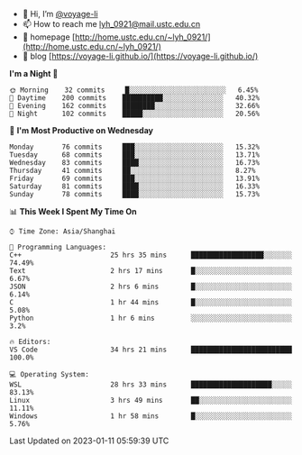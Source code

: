 - 👋 Hi, I’m [@voyage-li](https://github.com/voyage-li/)
- 📫 How to reach me [lyh_0921@mail.ustc.edu.cn](mailto:lyh_0921@mail.ustc.edu.cn)
- 👯 homepage [http://home.ustc.edu.cn/~lyh_0921/](http://home.ustc.edu.cn/~lyh_0921/)
- 🥤 blog [https://voyage-li.github.io/](https://voyage-li.github.io/)

<!--START_SECTION:waka-->
**I'm a Night 🦉** 

```text
🌞 Morning    32 commits     █░░░░░░░░░░░░░░░░░░░░░░░░   6.45% 
🌆 Daytime    200 commits    ██████████░░░░░░░░░░░░░░░   40.32% 
🌃 Evening    162 commits    ████████░░░░░░░░░░░░░░░░░   32.66% 
🌙 Night      102 commits    █████░░░░░░░░░░░░░░░░░░░░   20.56%

```
📅 **I'm Most Productive on Wednesday** 

```text
Monday       76 commits     ███░░░░░░░░░░░░░░░░░░░░░░   15.32% 
Tuesday      68 commits     ███░░░░░░░░░░░░░░░░░░░░░░   13.71% 
Wednesday    83 commits     ████░░░░░░░░░░░░░░░░░░░░░   16.73% 
Thursday     41 commits     ██░░░░░░░░░░░░░░░░░░░░░░░   8.27% 
Friday       69 commits     ███░░░░░░░░░░░░░░░░░░░░░░   13.91% 
Saturday     81 commits     ████░░░░░░░░░░░░░░░░░░░░░   16.33% 
Sunday       78 commits     ████░░░░░░░░░░░░░░░░░░░░░   15.73%

```


📊 **This Week I Spent My Time On** 

```text
⌚︎ Time Zone: Asia/Shanghai

💬 Programming Languages: 
C++                      25 hrs 35 mins      ██████████████████░░░░░░░   74.49% 
Text                     2 hrs 17 mins       █░░░░░░░░░░░░░░░░░░░░░░░░   6.67% 
JSON                     2 hrs 6 mins        █░░░░░░░░░░░░░░░░░░░░░░░░   6.14% 
C                        1 hr 44 mins        █░░░░░░░░░░░░░░░░░░░░░░░░   5.08% 
Python                   1 hr 6 mins         ░░░░░░░░░░░░░░░░░░░░░░░░░   3.2%

🔥 Editors: 
VS Code                  34 hrs 21 mins      █████████████████████████   100.0%

💻 Operating System: 
WSL                      28 hrs 33 mins      ████████████████████░░░░░   83.13% 
Linux                    3 hrs 49 mins       ██░░░░░░░░░░░░░░░░░░░░░░░   11.11% 
Windows                  1 hr 58 mins        █░░░░░░░░░░░░░░░░░░░░░░░░   5.76%

```


 Last Updated on 2023-01-11 05:59:39 UTC
<!--END_SECTION:waka-->